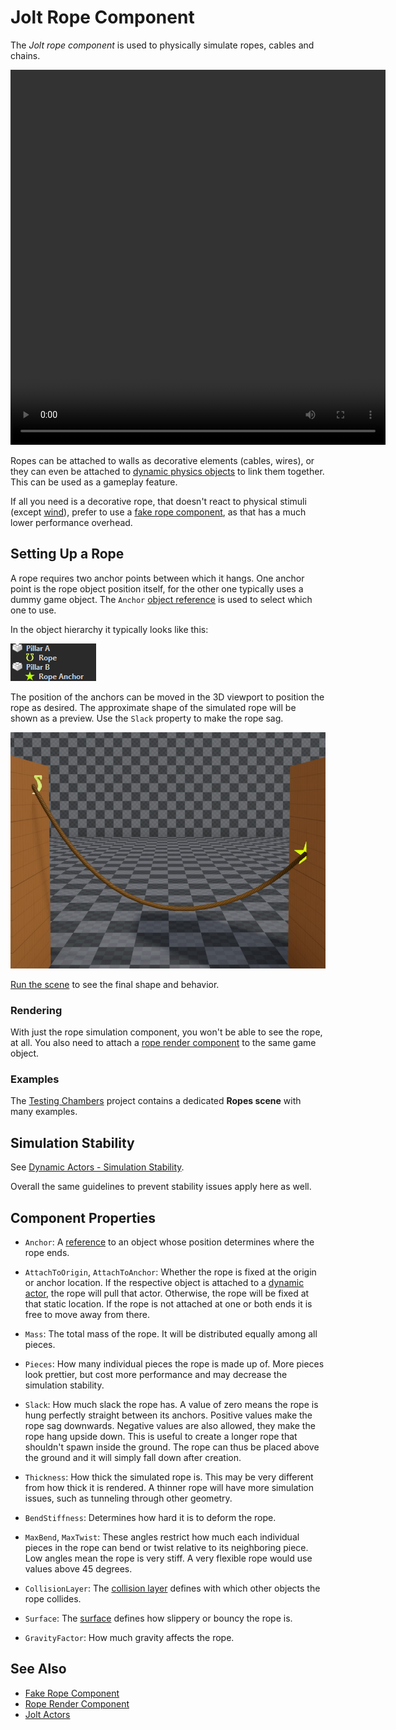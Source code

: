 # Jolt Rope Component

The *Jolt rope component* is used to physically simulate ropes, cables and chains.

<video src="media/rope-swing.webm" width="600" height="600" autoplay loop></video>

Ropes can be attached to walls as decorative elements (cables, wires), or they can even be attached to [dynamic physics objects](../actors/jolt-dynamic-actor-component.md) to link them together. This can be used as a gameplay feature.

If all you need is a decorative rope, that doesn't react to physical stimuli (except [wind](../../../effects/wind.md)), prefer to use a [fake rope component](../../../effects/fake-rope-component.md), as that has a much lower performance overhead.

## Setting Up a Rope

A rope requires two anchor points between which it hangs. One anchor point is the rope object position itself, for the other one typically uses a dummy game object. The `Anchor` [object reference](../../../scenes/object-references.md) is used to select which one to use.

In the object hierarchy it typically looks like this:

![Rope Objects](media/jolt-rope-hierarchy.png)

The position of the anchors can be moved in the 3D viewport to position the rope as desired. The approximate shape of the simulated rope will be shown as a preview. Use the `Slack` property to make the rope sag.

![Basic Rope Config](media/jolt-rope-config.jpg)

[Run the scene](../../../editor/run-scene.md) to see the final shape and behavior.

### Rendering

With just the rope simulation component, you won't be able to see the rope, at all. You also need to attach a [rope render component](../../../effects/rope-render-component.md) to the same game object.

### Examples

The [Testing Chambers](../../../../samples/testing-chambers.md) project contains a dedicated **Ropes scene** with many examples.

## Simulation Stability

See [Dynamic Actors - Simulation Stability](../actors/jolt-dynamic-actor-component.md#simulation-stability).

Overall the same guidelines to prevent stability issues apply here as well.

## Component Properties

* `Anchor`: A [reference](../../../scenes/object-references.md) to an object whose position determines where the rope ends.

* `AttachToOrigin`, `AttachToAnchor`: Whether the rope is fixed at the origin or anchor location. If the respective object is attached to a [dynamic actor](../actors/jolt-dynamic-actor-component.md), the rope will pull that actor. Otherwise, the rope will be fixed at that static location. If the rope is not attached at one or both ends it is free to move away from there.

* `Mass`: The total mass of the rope. It will be distributed equally among all pieces.

* `Pieces`: How many individual pieces the rope is made up of. More pieces look prettier, but cost more performance and may decrease the simulation stability.

* `Slack`: How much slack the rope has. A value of zero means the rope is hung perfectly straight between its anchors. Positive values make the rope sag downwards. Negative values are also allowed, they make the rope hang upside down. This is useful to create a longer rope that shouldn't spawn inside the ground. The rope can thus be placed above the ground and it will simply fall down after creation.

* `Thickness`: How thick the simulated rope is. This may be very different from how thick it is rendered. A thinner rope will have more simulation issues, such as tunneling through other geometry.

* `BendStiffness`: Determines how hard it is to deform the rope.

* `MaxBend`, `MaxTwist`: These angles restrict how much each individual pieces in the rope can bend or twist relative to its neighboring piece. Low angles mean the rope is very stiff. A very flexible rope would use values above 45 degrees.

* `CollisionLayer`: The [collision layer](../collision-shapes/jolt-collision-layers.md) defines with which other objects the rope collides.

* `Surface`: The [surface](../../../materials/surfaces.md) defines how slippery or bouncy the rope is.

* `GravityFactor`: How much gravity affects the rope.

## See Also

* [Fake Rope Component](../../../effects/fake-rope-component.md)
* [Rope Render Component](../../../effects/rope-render-component.md)
* [Jolt Actors](../actors/jolt-actors.md)
